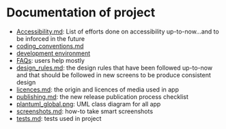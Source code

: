 # Documentation of project

* [Accessibility.md](accessibility.md): List of efforts done on accessibility up-to-now...and to be inforced in the future
* [coding_conventions.md](coding_conventions.md)
* [development environment](dev_environment.md)
* [FAQs](faq.md): users help mostly
* [design_rules.md](design_rules.md): the design rules that have been followed up-to-now and that should be followed in new screens to be produce consistent design
* [licences.md](licences.md): the origin and licences of media used in app
* [publishing.md](publishing.md): the new release publication process checklist
* [plantuml_global.png](plantuml_global.png): UML class diagram for all app
* [screenshots.md](screenshots.md): how-to take smart screenshots
* [tests.md](tests.md): tests used in project



